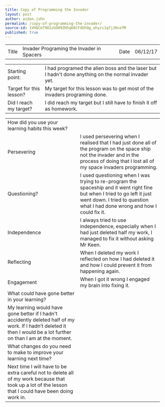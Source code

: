 ```yaml
---
title: Copy of Programming the Invader
layout: post
author: aidan.john
permalink: /copy-of-programming-the-invader/
source-id: 1VHQCm79O2zGO89ZH5q66CFdUhOg_ahyzi1qfjJHceTM
published: true
---
```

<table>
  <tr>
    <td>Title</td>
    <td> Invader Programing the Invader in Spacers</td>
    <td>Date</td>
    <td>06/12/17</td>
  </tr>
</table>


<table>
  <tr>
    <td>Starting point:</td>
    <td>I had programed the alien boss and the laser but I hadn't done anything on the normal invader yet.</td>
  </tr>
  <tr>
    <td>Target for this lesson?</td>
    <td>My target for this lesson was to get most of the invaders programing done.</td>
  </tr>
  <tr>
    <td>Did I reach my target? </td>
    <td>I did reach my target but I still have to finish it off as homework.</td>
  </tr>
</table>


<table>
  <tr>
    <td>How did you use your learning habits this week?</td>
    <td></td>
  </tr>
  <tr>
    <td>Persevering</td>
    <td>I used persevering when I realised that I had just done all of the program on the space ship not the invader and in the process of doing that I lost all of my space invaders programming. </td>
  </tr>
  <tr>
    <td>Questioning?</td>
    <td>I used questioning when I was trying to re-program the spaceship and it went right fine but when I tried to go left it just went down. I tried to question what I had done wrong and how I could fix it.</td>
  </tr>
  <tr>
    <td>Independence</td>
    <td>I always tried to use independence, especially when I had just  deleted half my work, I managed to fix it without asking Mr Keen.</td>
  </tr>
  <tr>
    <td>Reflecting</td>
    <td>When I deleted my work I reflected on how I had deleted it and how I could prevent it from happening again.</td>
  </tr>
  <tr>
    <td>Engagement</td>
    <td>When I got it wrong I engaged my brain into fixing it.</td>
  </tr>
  <tr>
    <td>What could have gone better in your learning?</td>
    <td></td>
  </tr>
  <tr>
    <td>My learning would have gone better if I hadn't accidently deleted half of my work. If I hadn’t deleted it then I would be a lot further on than I am at the moment.</td>
    <td></td>
  </tr>
  <tr>
    <td>What changes do you need to make to improve your learning next time?</td>
    <td></td>
  </tr>
  <tr>
    <td>Next time I will have to be extra careful not to delete all of my work because that took up a lot of the lesson that I could have been doing work in.</td>
    <td></td>
  </tr>
</table>



